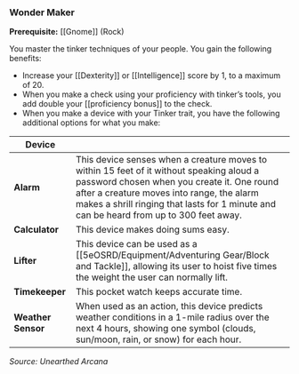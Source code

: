 ### Wonder Maker

**Prerequisite:** [[Gnome]] (Rock)

You master the tinker techniques of your people. You gain the following benefits:

- Increase your [[Dexterity]] or [[Intelligence]] score by 1, to a maximum of 20.
- When you make a check using your proficiency with tinker’s tools, you add double your [[proficiency bonus]] to the check.
- When you make a device with your Tinker trait, you have the following additional options for what you make:

| Device             |                                                                                                                                                                                                                                                                                |
| ------------------ | ------------------------------------------------------------------------------------------------------------------------------------------------------------------------------------------------------------------------------------------------------------------------------ |
| **Alarm**          | This device senses when a creature moves to within 15 feet of it without speaking aloud a password chosen when you create it. One round after a creature moves into range, the alarm makes a shrill ringing that lasts for 1 minute and can be heard from up to 300 feet away. |
| **Calculator**     | This device makes doing sums easy.                                                                                                                                                                                                                                             |
| **Lifter**         | This device can be used as a [[5eOSRD/Equipment/Adventuring Gear/Block and Tackle]], allowing its user to hoist five times the weight the user can normally lift.                                                                                                                                                |
| **Timekeeper**     | This pocket watch keeps accurate time.                                                                                                                                                                                                                                         |
| **Weather Sensor** | When used as an action, this device predicts weather conditions in a 1-mile radius over the next 4 hours, showing one symbol (clouds, sun/moon, rain, or snow) for each hour.                                                                                                  |

*Source: Unearthed Arcana*